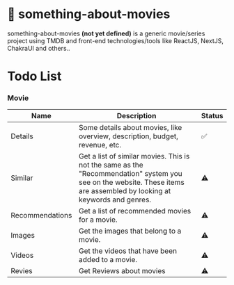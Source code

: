 # 🍿 something-about-movies
something-about-movies **(not yet defined)** is a generic movie/series project using TMDB and front-end technologies/tools like ReactJS, NextJS, ChakraUI and others..

# Todo List

### Movie 
| Name | Description | Status |
| ---- | ----------- | ------ |
| Details | Some details about movies, like overview, description, budget, revenue, etc. | ✅  |
| Similar | Get a list of similar movies. This is not the same as the "Recommendation" system you see on the website. These items are assembled by looking at keywords and genres. | ⚠  |
| Recommendations |  Get a list of recommended movies for a movie. |  ⚠  | 
| Images | Get the images that belong to a movie. | ⚠  | 
| Videos | Get the videos that have been added to a movie. |  ⚠  | 
| Revies | Get Reviews about movies | ⚠ | 
